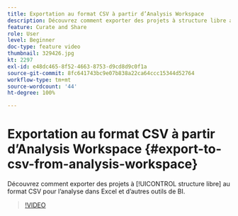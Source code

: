 ```yaml
---
title: Exportation au format CSV à partir d’Analysis Workspace
description: Découvrez comment exporter des projets à structure libre au format CSV pour l’analyse dans Excel et d’autres outils de BI.
feature: Curate and Share
role: User
level: Beginner
doc-type: feature video
thumbnail: 329426.jpg
kt: 2297
exl-id: e48dc465-8f52-4663-8753-d9cd8d9c0f1a
source-git-commit: 8fc641743bc9e07b838a22ca64ccc15344d52764
workflow-type: tm+mt
source-wordcount: '44'
ht-degree: 100%

---
```


# Exportation au format CSV à partir d’Analysis Workspace {#export-to-csv-from-analysis-workspace}

Découvrez comment exporter des projets à [!UICONTROL structure libre] au format CSV pour l’analyse dans Excel et d’autres outils de BI.

>[!VIDEO](https://video.tv.adobe.com/v/24712/?quality=12&learn=on)
